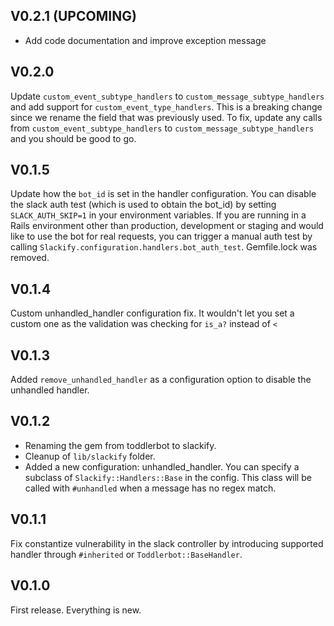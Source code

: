 ## V0.2.1 (UPCOMING)

* Add code documentation and improve exception message

## V0.2.0

Update `custom_event_subtype_handlers` to `custom_message_subtype_handlers` and add support for `custom_event_type_handlers`. This is a breaking change since we rename the field that was previously used. To fix, update any calls from `custom_event_subtype_handlers` to `custom_message_subtype_handlers` and you should be good to go.

## V0.1.5

Update how the `bot_id` is set in the handler configuration. You can disable the slack auth test (which is used to obtain the bot_id) by setting `SLACK_AUTH_SKIP=1` in your environment variables. If you are running in a Rails environment other than production, development or staging and would like to use the bot for real requests, you can trigger a manual auth test by calling `Slackify.configuration.handlers.bot_auth_test`. Gemfile.lock was removed.

## V0.1.4

Custom unhandled_handler configuration fix. It wouldn't let you set a custom one as the validation was checking for `is_a?` instead of `<`

## V0.1.3
Added `remove_unhandled_handler` as a configuration option to disable the unhandled handler.

## V0.1.2

* Renaming the gem from toddlerbot to slackify.
* Cleanup of `lib/slackify` folder.
* Added a new configuration: unhandled_handler. You can specify a subclass of `Slackify::Handlers::Base` in the config. This class will be called with `#unhandled` when a message has no regex match.

## V0.1.1

Fix constantize vulnerability in the slack controller by introducing supported handler through `#inherited` or `Toddlerbot::BaseHandler`.

## V0.1.0

First release. Everything is new.
